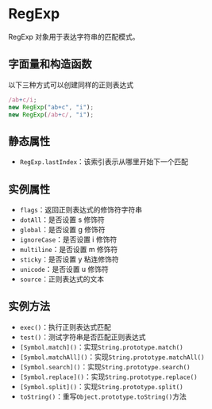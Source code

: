 # RegExp

RegExp 对象用于表达字符串的匹配模式。

## 字面量和构造函数

以下三种方式可以创建同样的正则表达式

```javascript
/ab+c/i;
new RegExp("ab+c", "i");
new RegExp(/ab+c/, "i");
```

## 静态属性

- `RegExp.lastIndex`：该索引表示从哪里开始下一个匹配

## 实例属性

- `flags`：返回正则表达式的修饰符字符串
- `dotAll`：是否设置 s 修饰符
- `global`：是否设置 g 修饰符
- `ignoreCase`：是否设置 i 修饰符
- `multiline`：是否设置 m 修饰符
- `sticky`：是否设置 y 粘连修饰符
- `unicode`：是否设置 u 修饰符
- `source`：正则表达式的文本

## 实例方法

- `exec()`：执行正则表达式匹配
- `test()`：测试字符串是否匹配正则表达式
- `[Symbol.match]()`：实现`String.prototype.match()`
- `[Symbol.matchAll]()`：实现`String.prototype.matchAll()`
- `[Symbol.search]()`：实现`String.prototype.search()`
- `[Symbol.replace]()`：实现`String.prototype.replace()`
- `[Symbol.split]()`：实现`String.prototype.split()`
- `toString()`：重写`Object.prototype.toString()`方法